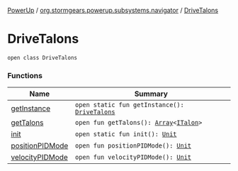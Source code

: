 [PowerUp](../../index.md) / [org.stormgears.powerup.subsystems.navigator](../index.md) / [DriveTalons](./index.md)

# DriveTalons

`open class DriveTalons`

### Functions

| Name | Summary |
|---|---|
| [getInstance](get-instance.md) | `open static fun getInstance(): `[`DriveTalons`](./index.md) |
| [getTalons](get-talons.md) | `open fun getTalons(): `[`Array`](https://kotlinlang.org/api/latest/jvm/stdlib/kotlin/-array/index.html)`<`[`ITalon`](../../org.stormgears.utils.decoupling/-i-talon/index.md)`>` |
| [init](init.md) | `open static fun init(): `[`Unit`](https://kotlinlang.org/api/latest/jvm/stdlib/kotlin/-unit/index.html) |
| [positionPIDMode](position-p-i-d-mode.md) | `open fun positionPIDMode(): `[`Unit`](https://kotlinlang.org/api/latest/jvm/stdlib/kotlin/-unit/index.html) |
| [velocityPIDMode](velocity-p-i-d-mode.md) | `open fun velocityPIDMode(): `[`Unit`](https://kotlinlang.org/api/latest/jvm/stdlib/kotlin/-unit/index.html) |
